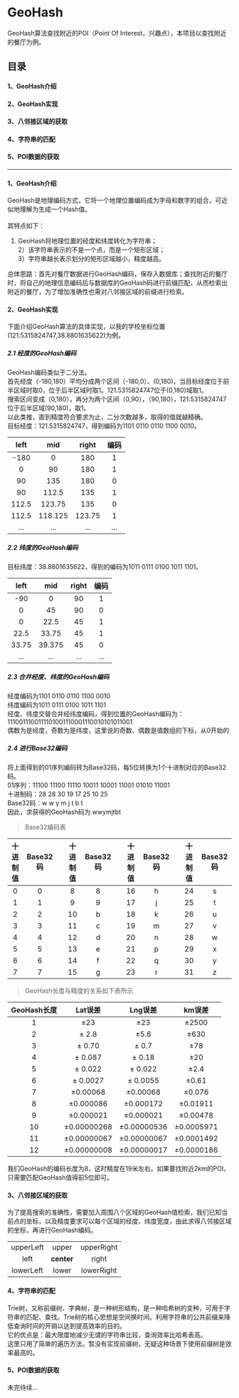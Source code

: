# GeoHash #
GeoHash算法查找附近的POI（Point Of Interest，兴趣点），本项目以查找附近的餐厅为例。
## 目录
#### 1、GeoHash介绍
#### 2、GeoHash实现
#### 3、八邻接区域的获取
#### 4、字符串的匹配
#### 5、POI数据的获取

---------

#### 1、GeoHash介绍

GeoHash是地理编码方式，它将一个地理位置编码成为字母和数字的组合，可近似地理解为生成一个Hash值。<br><br>
其特点如下：<br>
1) GeoHash将地理位置的经度和纬度转化为字符串；<br>
2）该字符串表示的不是一个点，而是一个矩形区域；<br>
3）字符串越长表示划分的矩形区域越小，精度越高。<br>

总体思路：首先对餐厅数据进行GeoHash编码，保存入数据库；查找附近的餐厅时，将自己的地理信息编码后与数据库的GeoHash码进行前缀匹配，从而检索出附近的餐厅，为了增加准确性也需对八邻接区域的前缀进行检索。

#### 2、GeoHash实现

下面介绍GeoHash算法的具体实现，以我的学校坐标位置(121.5315824747,38.8801635622)为例。

##### 2.1 经度的GeoHash编码

GeoHash编码类似于二分法。<br>
首先经度（-180,180）平均分成两个区间（-180,0）、(0,180)，当目标经度位于前半区域时取0，位于后半区域时取1。121.5315824747位于(0,180)域取1。<br>
搜索区间变成（0,180），再分为两个区间（0,90），（90,180），121.5315824747位于后半区域(90,180)，取1。<br>
以此类推，直到精度符合要求为止，二分次数越多，取得的值就越精确。<br>
目标经度：121.5315824747，得到编码为1101 0110 0110 1100 0010。

|left|mid|right|编码|
|:-:|:-:|:-:|:-:|
|-180 |0 |180| 1|
|0 |90 |180 |1|
|90 |135 |180 |0|
|90 |112.5 |135 |1|
|112.5 |123.75 |135 |0|
|112.5 |118.125 |123.75 |1|
|...|...|...|...|
##### 2.2 纬度的GeoHash编码

目标纬度：38.8801635622，得到的编码为1011 0111 0100 1011 1101。

|left|mid|right|编码|
|:-:|:-:|:-:|:-:|
|-90 |0 |90 |1|
|0 |45 |90 |0|
|0 |22.5 |45 |1|
|22.5 |33.75 |45 |1|
|33.75 |39.375 |45 |0|
|...|...|...|...|

##### 2.3 合并经度、纬度的GeoHash编码
经度编码为1101 0110 0110 1100 0010<br>
纬度编码为1011 0111 0100 1011 1101<br>
经度、纬度交替合并经纬度编码，得到位置的GeoHash编码为：<br>
1110011100111101001110001110010101011001<br>
偶数为是经度，奇数为是纬度，这里说的奇数、偶数是值数组的下标，从0开始的
##### 2.4 进行Base32编码
将上面得到的01序列编码转为Base32码，每5位转换为1个十进制对应的Base32码。<br>
01序列：11100 11100 11110 10011 10001 11001 01010 11001<br>
十进制码：28 28 30 19 17 25 10 25<br>
Base32码：w w y m j t b t<br>
因此，求获得的GeoHash码为 wwymjtbt
> Base32编码表

|十进制值|Base32码||十进制值|Base32码||十进制值|Base32码||十进制值|Base32码|
|:-:|:-:|:-:|:-:|:-:|:-:|:-:|:-:|:-:|:-:|:-:|
|0|0| |8|8 | |16|h| |24|s|
|1|1| |9|9 | |17|j| |25|t|
|2|2| |10|b| |18|k| |26|u|
|3|3| |11|c| |19|m| |27|v|
|4|4| |12|d| |20|n| |28|w|
|5|5| |13|e| |21|p| |29|x|
|6|6| |14|f| |22|q| |30|y|
|7|7| |15|g| |23|r| |31|z|

>GeoHash长度与精度的关系如下表所示

|GeoHash长度	|Lat误差|Lng误差|km误差
|:-:|:-:|:-:|:-:|
|1|±23|±23|±2500|
|2|± 2.8|±5.6|±630|
|3|± 0.70|± 0.7|±78|
|4|± 0.087|± 0.18|±20|
|5|± 0.022|± 0.022|±2.4|
|6|± 0.0027|± 0.0055|±0.61|
|7|±0.00068|±0.00068|±0.076|
|8|±0.000086|±0.000172|±0.01911|
|9|±0.000021|±0.000021|±0.00478|
|10|±0.00000268|±0.00000536|±0.0005971|
|11|±0.00000067|±0.00000067|±0.0001492|
|12|±0.00000008|±0.00000017|±0.0000186|

我们GeoHash的编码长度为8，这时精度在19米左右。如果要找附近2km的POI，只需要匹配GeoHash值得前5位即可。
#### 3、八邻接区域的获取
为了提高搜索的准确性，需要加入周围八个区域的GeoHash值检索，我们已知当前点的坐标，以及精度要求可以每个区域的经度、纬度宽度，由此求得八邻接区域的坐标，再进行GeoHash编码。

||||
|:-:|:-:|:-:|
|upperLeft|upper|upperRight|
|left|**center**|right|
|lowerLeft|lower|lowerRight|

#### 4、字符串的匹配
Trie树，又称前缀树、字典树，是一种树形结构，是一种哈希树的变种，可用于字符串的匹配、查找。Trie树的核心思想是空间换时间。利用字符串的公共前缀来降低查询时间的开销以达到提高效率的目的。<br>
它的优点是：最大限度地减少无谓的字符串比较，查询效率比哈希表高。<br>
这里只用了简单的遍历方法，暂没有实现前缀树，无疑这种场景下使用前缀树是效率最高的。
#### 5、POI数据的获取

未完待续...